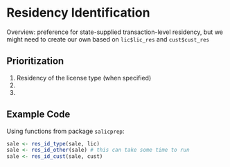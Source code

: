 
# Residency Identification

Overview: preference for state-supplied transaction-level residency, but we might need to create our own based on `lic$lic_res` and `cust$cust_res`

## Prioritization

1. Residency of the license type (when specified)
2.
3.

## Example Code

Using functions from package `salicprep`:

```r
sale <- res_id_type(sale, lic)
sale <- res_id_other(sale) # this can take some time to run
sale <- res_id_cust(sale, cust)
```
